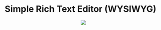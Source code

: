 # Simple Rich Text Editor (WYSIWYG)
<div align="center">
  <img src="https://github.com/batukaraman/Simple-Rich-Text-Editor-WYSIWYG-/assets/75082740/dc1431dd-fd79-4dce-9175-6c63ac4b21b1"/>
</div>
